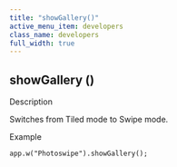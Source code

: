 ```yaml
---
title: "showGallery()"
active_menu_item: developers
class_name: developers
full_width: true
---
```



## showGallery ()

Description

Switches from Tiled mode to Swipe mode.

Example

    app.w("Photoswipe").showGallery();
   


